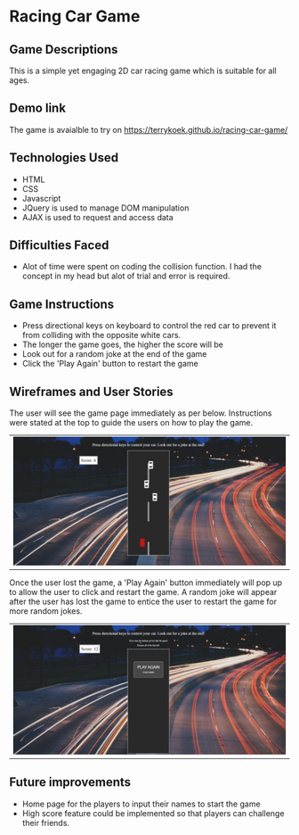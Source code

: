 # Racing Car Game

## Game Descriptions

This is a simple yet engaging 2D car racing game which is suitable for all ages.

## Demo link

The game is avaialble to try on https://terrykoek.github.io/racing-car-game/

## Technologies Used
* HTML
* CSS
* Javascript
* JQuery is used to manage DOM manipulation
* AJAX is used to request and access data

## Difficulties Faced
* Alot of time were spent on coding the collision function. I had the concept in my head but alot of trial and error is required.

## Game Instructions
* Press directional keys on keyboard to control the red car to prevent it from colliding with the opposite white cars.
* The longer the game goes, the higher the score will be
* Look out for a random joke at the end of the game
* Click the 'Play Again' button to restart the game


## Wireframes and User Stories
The user will see the game page immediately as per below. Instructions were stated at the top to guide the users on how to play the game.

<table><tr><td>
 <img src="https://github.com/Terrykoek/racing-car-game/blob/main/wireframe1.PNG" width="600px"/>
</td></tr></table>


Once the user lost the game, a 'Play Again' button immediately will pop up to allow the user to click and restart the game.
A random joke will appear after the user has lost the game to entice the user to restart the game for more random jokes.


<table><tr><td>
 <img src="https://github.com/Terrykoek/racing-car-game/blob/main/wireframe2.PNG" width="600px"/>
</td></tr></table>


## Future improvements
* Home page for the players to input their names to start the game
* High score feature could be implemented so that players can challenge their friends.




